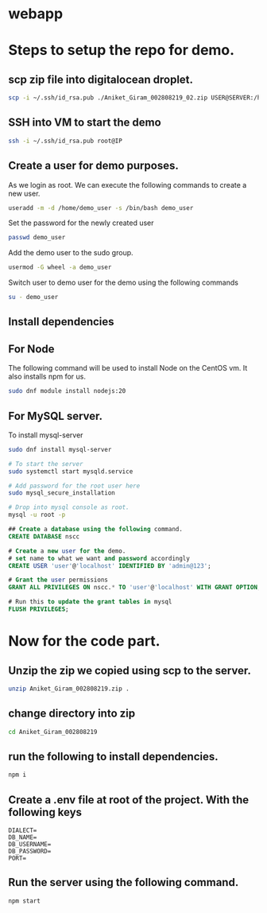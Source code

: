 # webapp

# Steps to setup the repo for demo.
## scp zip file into digitalocean droplet.
``` bash
scp -i ~/.ssh/id_rsa.pub ./Aniket_Giram_002808219_02.zip USER@SERVER:/home/USER/FILENAME
```

## SSH into VM to start the demo
```bash
ssh -i ~/.ssh/id_rsa.pub root@IP
```


## Create a user for demo purposes.
As we login as root. We can execute  the following commands to create a new user.
```bash
useradd -m -d /home/demo_user -s /bin/bash demo_user
```
Set the password for the newly created user
```bash
passwd demo_user
```
Add the demo user to the sudo group.
```bash
usermod -G wheel -a demo_user
```

Switch user to demo user for the demo using the following commands
```bash
su - demo_user
```



## Install dependencies

## For Node
The following command will be used to install Node on the CentOS vm. It also installs npm for us.
```bash
sudo dnf module install nodejs:20
```

## For MySQL server.
To install mysql-server
```bash
sudo dnf install mysql-server

# To start the server
sudo systemctl start mysqld.service

# Add password for the root user here
sudo mysql_secure_installation

# Drop into mysql console as root.
mysql -u root -p
```
```sql
## Create a database using the following command.
CREATE DATABASE nscc

# Create a new user for the demo.
# set name to what we want and password accordingly
CREATE USER 'user'@'localhost' IDENTIFIED BY 'admin@123';

# Grant the user permissions
GRANT ALL PRIVILEGES ON nscc.* TO 'user'@'localhost' WITH GRANT OPTION;

# Run this to update the grant tables in mysql
FLUSH PRIVILEGES;

```

# Now for the code part.
## Unzip the zip we copied using scp to the server.

```bash
unzip Aniket_Giram_002808219.zip .
```

## change directory into zip

```bash
cd Aniket_Giram_002808219
```
## run the following to install dependencies.
```bash
npm i
```

## Create a .env file at root of the project. With the following keys
```env
DIALECT=
DB_NAME=
DB_USERNAME=
DB_PASSWORD=
PORT=
```

## Run the server using the following command.
```bash
npm start
```
